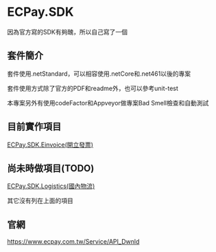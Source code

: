 # ECPay.SDK

因為官方寫的SDK有夠醜，所以自己寫了一個

## 套件簡介

套件使用.netStandard，可以相容使用.netCore和.net461以後的專案

套件使用方式除了官方的PDF和readme外，也可以參考unit-test

本專案另外有使用codeFactor和Appveyor做專案Bad Smell檢查和自動測試

## 目前實作項目

[ECPay.SDK.Einvoice(開立發票)](ECPay.SDK.Einvoice/README.md)

## 尚未時做項目(TODO)

[ECPay.SDK.Logistics(國內物流)](ECPay.SDK.Logistics/README.md)

其它沒有列在上面的項目

## 官網

https://www.ecpay.com.tw/Service/API_Dwnld